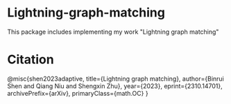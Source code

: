 # Lightning-graph-matching

This package includes implementing my work "Lightning graph matching"

# Citation 
@misc{shen2023adaptive, title={Lightning graph matching}, author={Binrui Shen and Qiang Niu and Shengxin Zhu}, year={2023}, eprint={2310.14701}, archivePrefix={arXiv}, primaryClass={math.OC} }
